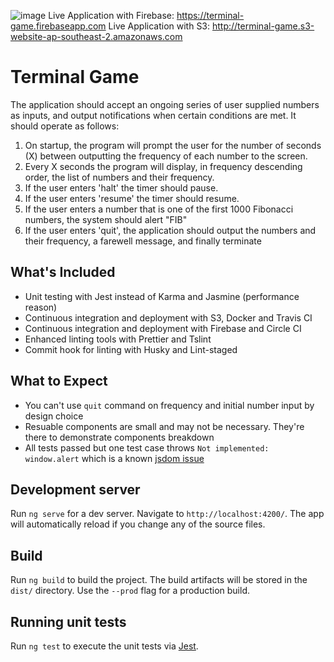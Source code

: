 ![image](https://user-images.githubusercontent.com/19909685/59242321-6fa60600-8c4e-11e9-8d82-6b2fea6fd668.png)
Live Application with Firebase: https://terminal-game.firebaseapp.com
Live Application with S3: http://terminal-game.s3-website-ap-southeast-2.amazonaws.com

# Terminal Game

The application should accept an ongoing series of user supplied numbers as inputs, and output notifications when certain conditions are met. It should operate as follows:

1. On startup, the program will prompt the user for the number of seconds (X) between outputting the frequency of each number to the screen.
2. Every X seconds the program will display, in frequency descending order, the list of numbers and their frequency.
3. If the user enters 'halt' the timer should pause.
4. If the user enters 'resume' the timer should resume.
5. If the user enters a number that is one of the first 1000 Fibonacci numbers, the system should alert "FIB"
6. If the user enters 'quit', the application should output the numbers and their frequency, a farewell message, and finally terminate

## What's Included

- Unit testing with Jest instead of Karma and Jasmine (performance reason)
- Continuous integration and deployment with S3, Docker and Travis CI
- Continuous integration and deployment with Firebase and Circle CI
- Enhanced linting tools with Prettier and Tslint
- Commit hook for linting with Husky and Lint-staged

## What to Expect

- You can't use `quit` command on frequency and initial number input by design choice
- Resuable components are small and may not be necessary. They're there to demonstrate components breakdown
- All tests passed but one test case throws `Not implemented: window.alert` which is a known [jsdom issue](https://github.com/rstacruz/jsdom-global/issues/25)

## Development server

Run `ng serve` for a dev server. Navigate to `http://localhost:4200/`. The app will automatically reload if you change any of the source files.

## Build

Run `ng build` to build the project. The build artifacts will be stored in the `dist/` directory. Use the `--prod` flag for a production build.

## Running unit tests

Run `ng test` to execute the unit tests via [Jest](https://github.com/facebook/jest).
